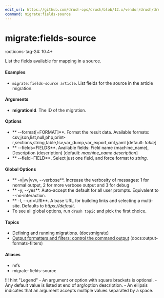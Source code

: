 ```yaml
---
edit_url: https://github.com/drush-ops/drush/blob/12.x/vendor/drush/drush/src/Commands/core/MigrateRunnerCommands.php
command: migrate:fields-source
---
```

# migrate:fields-source

:octicons-tag-24: 10.4+

List the fields available for mapping in a source.

#### Examples

- <code>migrate:fields-source article</code>. List fields for the source in the article migration.

#### Arguments

- **migrationId**. The ID of the migration.

#### Options

- ** --format[=FORMAT]**. Format the result data. Available formats: csv,json,list,null,php,print-r,sections,string,table,tsv,var_dump,var_export,xml,yaml [default: *table*]
- ** --fields=FIELDS**. Available fields: Field name (machine_name), Description (description) [default: *machine_name description*]
- ** --field=FIELD**. Select just one field, and force format to *string*.

#### Global Options

- ** -v|vv|vvv, --verbose**. Increase the verbosity of messages: 1 for normal output, 2 for more verbose output and 3 for debug
- ** -y, --yes**. Auto-accept the default for all user prompts. Equivalent to --no-interaction.
- ** -l, --uri=URI**. A base URL for building links and selecting a multi-site. Defaults to *https://default*.
- To see all global options, run <code>drush topic</code> and pick the first choice.

#### Topics

- [Defining and running migrations.](../../vendor/drush/drush/docs/migrate.md) (docs:migrate)
- [Output formatters and filters: control the command output](../../vendor/drush/drush/docs/output-formats-filters.md) (docs:output-formats-filters)

#### Aliases

- mfs
- migrate-fields-source

!!! hint "Legend"
    - An argument or option with square brackets is optional.
    - Any default value is listed at end of arg/option description.
    - An ellipsis indicates that an argument accepts multiple values separated by a space.